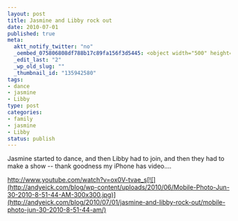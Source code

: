 ```yaml
--- 
layout: post
title: Jasmine and Libby rock out
date: 2010-07-01
published: true
meta: 
  aktt_notify_twitter: "no"
  _oembed_075806808df788b17c89fa156f3d5445: <object width="500" height="306"><param name="movie" value="http://www.youtube.com/v/ox0V-tvae_s&fs=1"></param><param name="allowFullScreen" value="true"></param><param name="allowscriptaccess" value="always"></param><embed src="http://www.youtube.com/v/ox0V-tvae_s&fs=1" type="application/x-shockwave-flash" width="500" height="306" allowscriptaccess="always" allowfullscreen="true"></embed></object>
  _edit_last: "2"
  _wp_old_slug: ""
  _thumbnail_id: "135942580"
tags: 
- dance
- jasmine
- Libby
type: post
categories: 
- family
- jasmine
- Libby
status: publish
---
```

Jasmine started to dance, and then Libby had to join, and then they had to make a show -- thank goodness my iPhone has video....

http://www.youtube.com/watch?v=ox0V-tvae_s[![](http://andyeick.com/blog/wp-content/uploads/2010/06/Mobile-Photo-Jun-30-2010-8-51-44-AM-300x300.jpg)](http://andyeick.com/blog/2010/07/01/jasmine-and-libby-rock-out/mobile-photo-jun-30-2010-8-51-44-am/)
